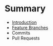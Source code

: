 # Summary

* [Introduction](README.md)
* [Feature Branches](feature_branches.md)
* Commits
* Pull Requests

